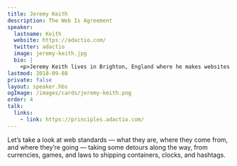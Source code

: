 ```yaml
---
title: Jeremy Keith
description: The Web Is Agreement
speaker:
  lastname: Keith
  website: https://adactio.com/
  twitter: adactio
  image: jeremy-keith.jpg
  bio: |
    <p>Jeremy Keith lives in Brighton, England where he makes websites with the splendid design agency <a href="https://clearleft.com/">Clearleft</a>. You may know him from such books as <a href="https://domscripting.com/">DOM Scripting</a>, <a href="https://bulletproofajax.com/">Bulletproof Ajax</a>, <a href="https://html5forwebdesigners.com/">HTML5 For Web Designers</a>, <a href="https://resilientwebdesign.com/">Resilient Web Design</a>, and, most recently, <a href="https://abookapart.com/products/going-offline">Going Offline</a>.</p>
lastmod: 2018-09-08
private: false
layout: speaker.hbs
ogImage: /images/cards/jeremy-keith.png
order: 4
talk:
  links:
    - link: https://principles.adactio.com/
---
```


Let’s take a look at web standards — what they are, where they come from, and where they’re going — taking some detours along the way, from currencies, games, and laws to shipping containers, clocks, and hashtags.
